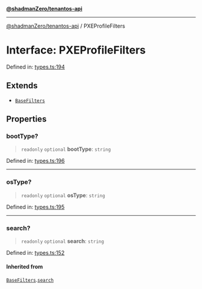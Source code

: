 [**@shadmanZero/tenantos-api**](../README.md)

***

[@shadmanZero/tenantos-api](../globals.md) / PXEProfileFilters

# Interface: PXEProfileFilters

Defined in: [types.ts:194](https://github.com/shadmanZero/tenantos-api/blob/1519ecac4035082956b06ca1cf266b8ad4cc7904/src/types.ts#L194)

## Extends

- [`BaseFilters`](BaseFilters.md)

## Properties

### bootType?

> `readonly` `optional` **bootType**: `string`

Defined in: [types.ts:196](https://github.com/shadmanZero/tenantos-api/blob/1519ecac4035082956b06ca1cf266b8ad4cc7904/src/types.ts#L196)

***

### osType?

> `readonly` `optional` **osType**: `string`

Defined in: [types.ts:195](https://github.com/shadmanZero/tenantos-api/blob/1519ecac4035082956b06ca1cf266b8ad4cc7904/src/types.ts#L195)

***

### search?

> `readonly` `optional` **search**: `string`

Defined in: [types.ts:152](https://github.com/shadmanZero/tenantos-api/blob/1519ecac4035082956b06ca1cf266b8ad4cc7904/src/types.ts#L152)

#### Inherited from

[`BaseFilters`](BaseFilters.md).[`search`](BaseFilters.md#search)
